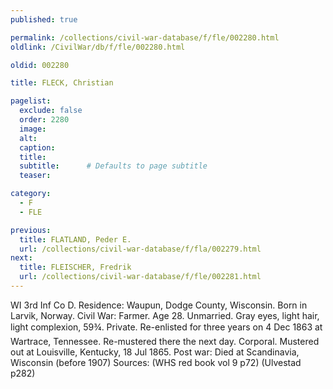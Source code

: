 ```yaml
---
published: true

permalink: /collections/civil-war-database/f/fle/002280.html
oldlink: /CivilWar/db/f/fle/002280.html

oldid: 002280

title: FLECK, Christian

pagelist:
  exclude: false
  order: 2280
  image: 
  alt:
  caption:
  title:
  subtitle:      # Defaults to page subtitle
  teaser:

category: 
  - F 
  - FLE

previous:
  title: FLATLAND, Peder E.
  url: /collections/civil-war-database/f/fla/002279.html  
next:
  title: FLEISCHER, Fredrik
  url: /collections/civil-war-database/f/fle/002281.html   
---
```

WI 3rd Inf Co D. Residence: Waupun, Dodge County, Wisconsin. Born in Larvik, Norway. Civil War: Farmer. Age 28. Unmarried. Gray eyes, light hair, light complexion, 5&#146;9&frac34;&#148;. Private. Re-enlisted for three years on 4 Dec 1863 at Wartrace, Tennessee. Re-mustered there the next day. Corporal. Mustered out at Louisville, Kentucky, 18 Jul 1865. Post war: Died at Scandinavia, Wisconsin (before 1907) Sources: (WHS red book vol 9 p72) (Ulvestad p282)